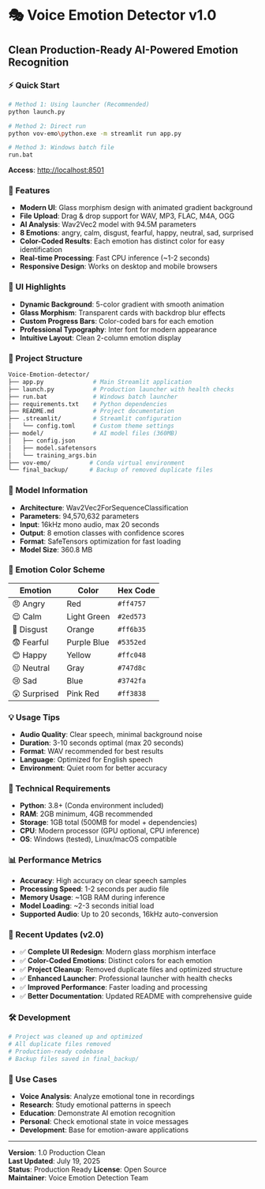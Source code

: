 # 🎭 Voice Emotion Detector v1.0

## Clean Production-Ready AI-Powered Emotion Recognition

### ⚡ Quick Start

```bash
# Method 1: Using launcher (Recommended)
python launch.py

# Method 2: Direct run
python vov-emo\python.exe -m streamlit run app.py

# Method 3: Windows batch file
run.bat
```

**Access**: <http://localhost:8501>

### 🎯 Features

- **Modern UI**: Glass morphism design with animated gradient background
- **File Upload**: Drag & drop support for WAV, MP3, FLAC, M4A, OGG
- **AI Analysis**: Wav2Vec2 model with 94.5M parameters  
- **8 Emotions**: angry, calm, disgust, fearful, happy, neutral, sad, surprised
- **Color-Coded Results**: Each emotion has distinct color for easy identification
- **Real-time Processing**: Fast CPU inference (~1-2 seconds)
- **Responsive Design**: Works on desktop and mobile browsers

### 🎨 UI Highlights

- **Dynamic Background**: 5-color gradient with smooth animation
- **Glass Morphism**: Transparent cards with backdrop blur effects
- **Custom Progress Bars**: Color-coded bars for each emotion
- **Professional Typography**: Inter font for modern appearance
- **Intuitive Layout**: Clean 2-column emotion display

### 📁 Project Structure

``` bash
Voice-Emotion-detector/
├── app.py              # Main Streamlit application
├── launch.py           # Production launcher with health checks
├── run.bat             # Windows batch launcher
├── requirements.txt    # Python dependencies
├── README.md           # Project documentation
├── .streamlit/         # Streamlit configuration
│   └── config.toml     # Custom theme settings
├── model/              # AI model files (360MB)
│   ├── config.json
│   ├── model.safetensors
│   └── training_args.bin
├── vov-emo/           # Conda virtual environment
└── final_backup/      # Backup of removed duplicate files
```

### 🤖 Model Information

- **Architecture**: Wav2Vec2ForSequenceClassification
- **Parameters**: 94,570,632 parameters
- **Input**: 16kHz mono audio, max 20 seconds
- **Output**: 8 emotion classes with confidence scores
- **Format**: SafeTensors optimization for fast loading
- **Model Size**: 360.8 MB

### 🎨 Emotion Color Scheme

| Emotion | Color | Hex Code |
|---------|-------|----------|
| 😠 Angry | Red | `#ff4757` |
| 😌 Calm | Light Green | `#2ed573` |
| 🤢 Disgust | Orange | `#ff6b35` |
| 😨 Fearful | Purple Blue | `#5352ed` |
| 😊 Happy | Yellow | `#ffc048` |
| 😐 Neutral | Gray | `#747d8c` |
| 😢 Sad | Blue | `#3742fa` |
| 😲 Surprised | Pink Red | `#ff3838` |

### 💡 Usage Tips

- **Audio Quality**: Clear speech, minimal background noise
- **Duration**: 3-10 seconds optimal (max 20 seconds)
- **Format**: WAV recommended for best results
- **Language**: Optimized for English speech
- **Environment**: Quiet room for better accuracy

### 🔧 Technical Requirements

- **Python**: 3.8+ (Conda environment included)
- **RAM**: 2GB minimum, 4GB recommended
- **Storage**: 1GB total (500MB for model + dependencies)
- **CPU**: Modern processor (GPU optional, CPU inference)
- **OS**: Windows (tested), Linux/macOS compatible

### 📊 Performance Metrics

- **Accuracy**: High accuracy on clear speech samples
- **Processing Speed**: 1-2 seconds per audio file
- **Memory Usage**: ~1GB RAM during inference
- **Model Loading**: ~2-3 seconds initial load
- **Supported Audio**: Up to 20 seconds, 16kHz auto-conversion

### 🚀 Recent Updates (v2.0)

- ✅ **Complete UI Redesign**: Modern glass morphism interface
- ✅ **Color-Coded Emotions**: Distinct colors for each emotion
- ✅ **Project Cleanup**: Removed duplicate files and optimized structure
- ✅ **Enhanced Launcher**: Professional launcher with health checks
- ✅ **Improved Performance**: Faster loading and processing
- ✅ **Better Documentation**: Updated README with comprehensive guide

### 🛠️ Development

```bash
# Project was cleaned up and optimized
# All duplicate files removed
# Production-ready codebase
# Backup files saved in final_backup/
```

### 🎯 Use Cases

- **Voice Analysis**: Analyze emotional tone in recordings
- **Research**: Study emotional patterns in speech
- **Education**: Demonstrate AI emotion recognition
- **Personal**: Check emotional state in voice messages
- **Development**: Base for emotion-aware applications

---

**Version**: 1.0 Production Clean  
**Last Updated**: July 19, 2025  
**Status**: Production Ready
**License**: Open Source  
**Maintainer**: Voice Emotion Detection Team
